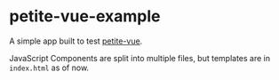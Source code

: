 # petite-vue-example

A simple app built to test [petite-vue](https://github.com/vuejs/petite-vue).

JavaScript Components are split into multiple files, but templates are in `index.html` as of now.
